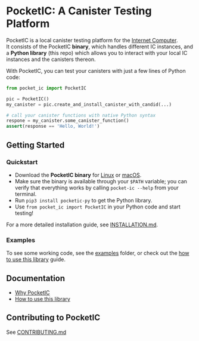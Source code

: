 # PocketIC: A Canister Testing Platform

PocketIC is a local canister testing platform for the [Internet Computer](https://internetcomputer.org/).  
It consists of the PocketIC **binary**, which handles different IC instances, and a **Python library** (this repo) which allows you to interact with your local IC instances and the canisters thereon. 

With PocketIC, you can test your canisters with just a few lines of Python code:

```python
from pocket_ic import PocketIC

pic = PocketIC()
my_canister = pic.create_and_install_canister_with_candid(...)

# call your canister functions with native Python syntax
respone = my_canister.some_canister_function()
assert(response == 'Hello, World!')
```

## Getting Started

### Quickstart
* Download the **PocketIC binary** for [Linux](https://download.dfinity.systems/ic/71adba179679a1090baa26cadcceadec311f57b3/openssl-static-binaries/x86_64-linux/pocket-ic.gz) or [macOS](https://download.dfinity.systems/ic/71adba179679a1090baa26cadcceadec311f57b3/openssl-static-binaries/x86_64-darwin/pocket-ic.gz).
* Make sure the binary is available through your `$PATH` variable; you can verify that everything works by calling `pocket-ic --help` from your terminal.
* Run `pip3 install pocketic-py` to get the Python library. 
* Use `from pocket_ic import PocketIC` in your Python code and start testing!

For a more detailed installation guide, see [INSTALLATION.md](INSTALLATION.md).

### Examples

To see some working code, see the [examples](examples/) folder, or check out the [how to use this library](HOWTO.md) guide.


## Documentation
* [Why PocketIC](WHY.md)
* [How to use this library](HOWTO.md)


## Contributing to PocketIC
See [CONTRIBUTING.md](CONTRIBUTING.md)

